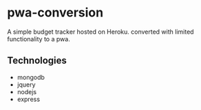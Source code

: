 # pwa-conversion
A simple budget tracker hosted on Heroku. 
converted with limited functionality to a pwa.

## Technologies 
* mongodb
* jquery
* nodejs
* express 
